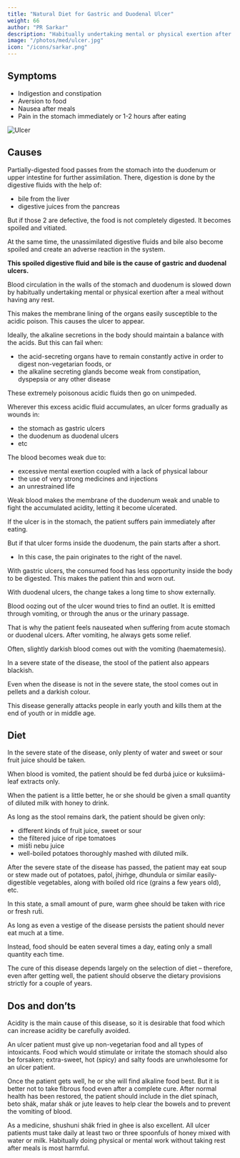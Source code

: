 ```yaml
---
title: "Natural Diet for Gastric and Duodenal Ulcer"
weight: 66
author: "PR Sarkar"
description: "Habitually undertaking mental or physical exertion after a meal without having any rest slows down the blood circulation in the walls of the stomach and duodenum, due to which the membrane lining of the organs becomes easily susceptible to the acidic poison; and the ulcer appears"
image: "/photos/med/ulcer.jpg"
icon: "/icons/sarkar.png"
---
```




## Symptoms

- Indigestion and constipation
- Aversion to food
- Nausea after meals
- Pain in the stomach immediately or 1-2 hours after eating

![Ulcer](/photos/med/ulcer.jpg)

## Causes

Partially-digested food passes from the stomach into the duodenum or upper intestine for further assimilation. There, digestion is done by the digestive fluids with the help of:
- bile from the liver
- digestive juices from the pancreas

But if those 2 are defective, the food is not completely digested. It becomes spoiled and vitiated.

At the same time, the unassimilated digestive fluids and bile also become spoiled and create an adverse reaction in the system.

**This spoiled digestive fluid and bile is the cause of gastric and duodenal ulcers.** 

Blood circulation in the walls of the stomach and duodenum is slowed down by habitually undertaking mental or physical exertion after a meal without having any rest.

This makes the membrane lining of the organs easily susceptible to the acidic poison. This causes the ulcer to appear.



Ideally, the alkaline secretions in the body should maintain a balance with the acids. But this can fail when:
- the acid-secreting organs have to remain constantly active in order to digest non-vegetarian foods, or
- the alkaline secreting glands become weak from constipation, dyspepsia or any other disease

These extremely poisonous acidic fluids then go on unimpeded. 

Wherever this excess acidic fluid accumulates, an ulcer forms gradually as wounds in: 
- the stomach as gastric ulcers
- the duodenum as duodenal ulcers
- etc


The blood becomes weak due to:
- excessive mental exertion coupled with a lack of physical labour
- the use of very strong medicines and injections
- an unrestrained life

Weak blood makes the membrane of the duodenum weak and unable to fight the accumulated acidity, letting it become ulcerated. 

If the ulcer is in the stomach, the patient suffers pain immediately after eating.

But if that ulcer forms inside the duodenum, the pain starts after a short. 
- In this case, the pain originates to the right of the navel.

With gastric ulcers, the consumed food has less opportunity inside the body to be digested. This makes the patient thin and worn out.

With duodenal ulcers, the change takes a long time to show externally.

Blood oozing out of the ulcer wound tries to find an outlet. It is emitted through vomiting, or through the anus or the urinary passage.

That is why the patient feels nauseated when suffering from acute stomach or duodenal ulcers. After vomiting, he always gets some relief.

Often, slightly darkish blood comes out with the vomiting (haematemesis). 

In a severe state of the disease, the stool of the patient also appears blackish.

Even when the disease is not in the severe state, the stool comes out in pellets and a darkish colour.

This disease generally attacks people in early youth and kills them at the end of youth or in middle age.

<!-- Treatment:
Morning – Utkśepa Mudrá, Yogásana, Diirgha Prańáma, Bhujauṋgásana, Agnisára Mudrá, Padahastásana, Ágneyii Mudrá, and Ágneyii Práńáyáma.
Evening – Sarváuṋgásana, Matsyamudrá, Naokásana, Pashcimottánásana, Karmásana, Agnisára Mudrá and Ud́d́ayana Mudrá. -->

## Diet

In the severe state of the disease, only plenty of water and sweet or sour fruit juice should be taken. 

When blood is vomited, the patient should be fed durbá juice or kuksiimá-leaf extracts only. 

When the patient is a little better, he or she should be given a small quantity of diluted milk with honey to drink. 

As long as the stool remains dark, the patient should be given only:
- different kinds of fruit juice, sweet or sour
- the filtered juice of ripe tomatoes
- miśt́i nebu juice
- well-boiled potatoes thoroughly mashed with diluted milk.

After the severe state of the disease has passed, the patient may eat soup or stew made out of potatoes, pat́ol, jhiḿge, dhundula or similar easily-digestible vegetables, along with boiled old rice (grains a few years old), etc. 

In this state, a small amount of pure, warm ghee should be taken with rice or fresh rut́i. 

As long as even a vestige of the disease persists the patient should never eat much at a time. 

Instead, food should be eaten several times a day, eating only a small quantity each time. 

The cure of this disease depends largely on the selection of diet – therefore, even after getting well, the patient should observe the dietary provisions strictly for a couple of years.


## Dos and don’ts

Acidity is the main cause of this disease, so it is desirable that food which can increase acidity be carefully avoided. 

An ulcer patient must give up non-vegetarian food and all types of intoxicants. Food which would stimulate or irritate the stomach should also be forsaken; extra-sweet, hot (spicy) and salty foods are unwholesome for an ulcer patient. 

Once the patient gets well, he or she will find alkaline food best. But it is better not to take fibrous food even after a complete cure. After normal health has been restored, the patient should include in the diet spinach, beto shák, mat́ar shák or jute leaves to help clear the bowels and to prevent the vomiting of blood. 

As a medicine, shushuni shák fried in ghee is also excellent. All ulcer patients must take daily at least two or three spoonfuls of honey mixed with water or milk. Habitually doing physical or mental work without taking rest after meals is most harmful.
